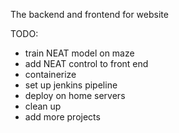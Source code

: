 The backend and frontend for website


TODO:
- train NEAT model on maze
- add NEAT control to front end
- containerize
- set up jenkins pipeline
- deploy on home servers
- clean up
- add more projects